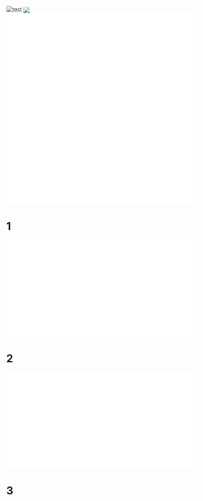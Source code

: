 ![test](https://user-images.githubusercontent.com/21148384/210899860-15b54654-5143-4191-9f0f-c25ef11a319b.svg)
<img valign="middle" src="https://user-images.githubusercontent.com/21148384/210899860-15b54654-5143-4191-9f0f-c25ef11a319b.svg">
<img valign="middle" src="https://raw.githubusercontent.com/D3VL-Jack/md-test/main/resizing.svg">
<img valign="middle" src="https://raw.githubusercontent.com/D3VL-Jack/md-test/main/iframe.svg">

# 1 
<a href="#" usemap="#image-map">
    <img src="https://raw.githubusercontent.com/D3VL-Jack/md-test/main/resizing.svg" alt="image-map">
</a>

# 2
<img src="https://raw.githubusercontent.com/D3VL-Jack/md-test/main/resizing.svg" usemap="#image-map">

# 3
<object data="https://raw.githubusercontent.com/D3VL-Jack/md-test/main/resizing.svg" width="145" height="126" usemap="#image-map"></object>

<map name="image-map">
    <area target="_blank" alt="1" title="1" href="https://1.com" coords="38,81,486,16" shape="rect">
    <area target="_top" alt="2" title="2" href="https://2.com" coords="39,150,485,91" shape="rect">
</map>
